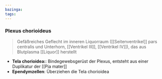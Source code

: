```yaml
---
bazinga: 
tags: 
---
```

### Plexus chorioideus
> Gefäßreiches Geflecht im inneren Liquorraum ([[Seitenventrikel]] pars centralis und Unterhorn, [[Ventrikel III]], [[Ventrikel IV]]), das aus Blutplasma [[Liquor]] herstellt
-   **Tela chorioidea:**: Bindegewebsgerüst der Plexus, entsteht aus einer Duplikatur der [[Pia mater]]
-   **Ependymzellen**: Überziehen die Tela chorioidea